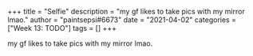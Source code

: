 +++
title = "Selfie"
description = "my gf likes to take pics with my mirror lmao."
author = "paintsepsi#6673"
date = "2021-04-02"
categories = ["Week 13: TODO"]
tags = []
+++

my gf likes to take pics with my mirror lmao.
